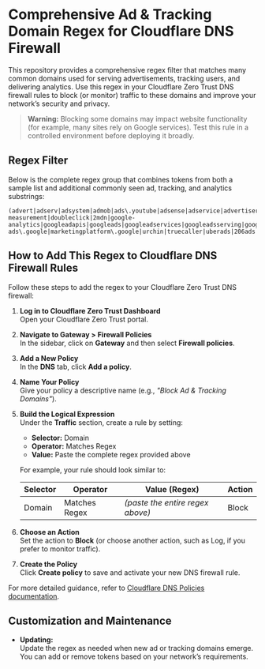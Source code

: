 # Comprehensive Ad & Tracking Domain Regex for Cloudflare DNS Firewall

This repository provides a comprehensive regex filter that matches many common domains used for serving advertisements, tracking users, and delivering analytics. Use this regex in your Cloudflare Zero Trust DNS firewall rules to block (or monitor) traffic to these domains and improve your network’s security and privacy.

> **Warning:** Blocking some domains may impact website functionality (for example, many sites rely on Google services). Test this rule in a controlled environment before deploying it broadly.

## Regex Filter

Below is the complete regex group that combines tokens from both a sample list and additional commonly seen ad, tracking, and analytics substrings:

```regex
(advert|adserv|adsystem|admob|ads\.youtube|adsense|adservice|advertisercommunity|advertiserscommunity|adwords|adwordsexpress|app-measurement|doubleclick|2mdn|google-analytics|googleadapis|googleads|googleadservices|googleadsserving|googleoptimize|googlesyndication|googletagmanager|googletagservices|googletraveladservices|googlevads|mail-ads\.google|marketingplatform\.google|urchin|truecaller|uberads|206ads|360in|360yield|3lift|a2z|aarki|ad2iction|adcolony|addthis|adform|adhaven|adlooxtracking|admicro|adnxs|adpushup|adroll|adsafeprotected|adsbynimbus|adspruce|adsrvr|adswizz|adtelligent|adventori|adzerk|aerserv|amplitude|aniview|anzuinfra|apester|aralego|atdmt|atwola|bannersnack|batmobi|bluecava|blueconic|carambo|casalemediacriteo|crittercismriteo|crittercism|revcontent|ijinshan|imrworldwide|inmobi|marketo|moatads|moatpixel|mookie|perfectaudience|permutive|pubmatic|pushwoosh|rayjump|revjet|rfihub|richrelevance|rqmob|rubiconproject|onetag|samba|scopely|scorecardresearch|shareaholic|sharethis|sharethrough|smaato|snapads|speedshiftmedia|supersonicads|swrve|taboola|tremorhub|unity3d|vertamedia|videohub|vungle|wzrkt|xiaomi|yieldlove|yieldmo|yieldoptimizer|baidu|chinanet|yandex)
```

## How to Add This Regex to Cloudflare DNS Firewall Rules

Follow these steps to add the regex to your Cloudflare Zero Trust DNS firewall:

1. **Log in to Cloudflare Zero Trust Dashboard**  
   Open your Cloudflare Zero Trust portal.

2. **Navigate to Gateway > Firewall Policies**  
   In the sidebar, click on **Gateway** and then select **Firewall policies**.

3. **Add a New Policy**  
   In the **DNS** tab, click **Add a policy**.

4. **Name Your Policy**  
   Give your policy a descriptive name (e.g., *"Block Ad & Tracking Domains"*).

5. **Build the Logical Expression**  
   Under the **Traffic** section, create a rule by setting:
   
   - **Selector:** Domain  
   - **Operator:** Matches Regex  
   - **Value:** Paste the complete regex provided above
   
   For example, your rule should look similar to:

   | Selector | Operator      | Value (Regex)                                                                | Action |
   |----------|---------------|-------------------------------------------------------------------------------|--------|
   | Domain   | Matches Regex | *(paste the entire regex above)*                                             | Block  |

6. **Choose an Action**  
   Set the action to **Block** (or choose another action, such as Log, if you prefer to monitor traffic).

7. **Create the Policy**  
   Click **Create policy** to save and activate your new DNS firewall rule.

For more detailed guidance, refer to [Cloudflare DNS Policies documentation](https://developers.cloudflare.com/cloudflare-one/policies/gateway/initial-setup/dns/#3-create-your-first-dns-policy).

## Customization and Maintenance
  
- **Updating:**  
  Update the regex as needed when new ad or tracking domains emerge. You can add or remove tokens based on your network’s requirements.
